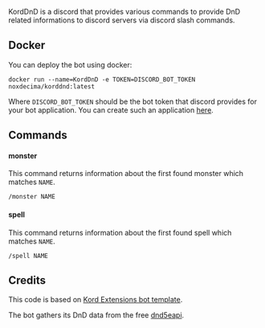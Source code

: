 KordDnD is a discord that provides various commands to provide DnD related informations to discord servers via discord slash commands.

## Docker
You can deploy the bot using docker:
```
docker run --name=KordDnD -e TOKEN=DISCORD_BOT_TOKEN noxdecima/korddnd:latest
```
Where ```DISCORD_BOT_TOKEN``` should be the bot token that discord provides for your bot application.
You can create such an application [here](https://discord.com/developers/applications).


## Commands

#### monster
This command returns information about the first found monster which matches ```NAME```.
```
/monster NAME
```

#### spell
This command returns information about the first found spell which matches ```NAME```.
```
/spell NAME
```

## Credits

This code is based on [Kord Extensions bot template](https://github.com/Kord-Extensions/template).

The bot gathers its DnD data from the free [dnd5eapi](http://www.dnd5eapi.co).
